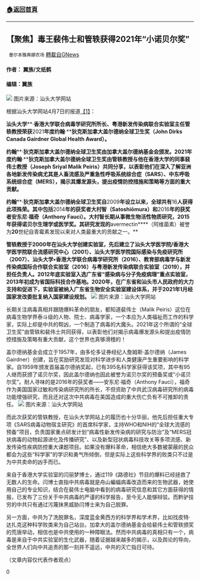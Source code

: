 ###  [:house:返回首頁](https://github.com/ourhimalayas/txt)
---

## 【聚焦】毒王裴伟士和管轶获得2021年“小诺贝尔奖”
` 墨尔本雅典娜农场` [轉載自GNews](https://gnews.org/zh-hans/1091748/)

#### 作者： 翼族/文纸鹤

#### 编辑：翼族
![]()![](https://gnews.org/wp-content/uploads/2021/04/321-1.png)
图片来源：汕头大学网站

根据汕头大学网站4月7日的报道[【1】](https://www.stu.edu.cn/info/1085/7106.htm)：

**汕头大学****·****香港大学联合病毒学研究所所长、粤港新发传染病联合实验室主任管轶教授荣获****2021****年度约翰****‧****狄克斯加拿大盖尔德纳全球卫生奖（****John Dirks Canada Gairdner Global Health Award****）。**

**约翰****‧****狄克斯加拿大盖尔德纳全球卫生奖由加拿大盖尔德纳基金会颁发。****2021****年度约翰****‧****狄克斯加拿大盖尔德纳全球卫生奖由管轶教授与他在香港大学的同事裴伟士教授（****Joseph Sriyal Malik Peiris****）共同分享，以表彰他们在深入了解亚洲各地新发传染病尤其是人畜流感及严重急性呼吸系统综合症（****SARS****）、中东呼吸系统综合症（****MERS****），揭示其爆发源头，提出疫情防控措施和策略等方面的重大贡献。**

**约翰****‧****狄克斯加拿大盖尔德纳全球卫生奖自****2009****年设立以来，全球共有****16****人获得此项殊荣。其中包括****2014****年的获奖者大村智（****Satoshiōmura****）和****2016****年的获奖者安东尼****·****福奇（****Anthony Fauci****）。大村智长期从事微生物活性物质研究，****2015****年获得诺贝尔生理学或医学奖。其研究发现的****avermectin****（阿维菌素）被誉为****20****世纪自青霉素发现以来对人类最重大的贡献之一。**

**管轶教授于2000年在汕头大学创建实验室，先后建立了汕头大学医学院/香港大学医学院联合流感研究中心（2001）、汕头大学医学院国际感染与免疫研究所（2007）、汕头大学•香港大学联合病毒学研究所（2016）、教育部病毒学与新发传染病国际合作联合实验室（2016）与粤港新发传染病联合实验室（2019），并担任负责人。2012年底实验室入选广东省“感染病与分子免疫病理”重点实验室，2013年初成为省国际科技合作基地。2020年，在广东省和汕头市人民政府的大力支持和促进下，实验室被纳入广东省生物安全实验室建设体系，并于2021年1月经国家发改委批复纳入国家建设规划。**
![]()![](https://gnews.org/wp-content/uploads/2021/04/222-1.png)
图片来源：汕头大学网站

长期关注病毒真相并跟随爆料革命的朋友，都知道裴伟士（Malik Peiris）这位在病毒生物学界泰斗级的人物、院士、病毒学家，一个本应为人类福祉而工作的科学家，实际上却是中共的帮凶，一个制造了病毒的大魔头。2021年这个所谓的“全球卫生奖”由管轶和裴伟士共同获得，以表彰他们对揭示病毒爆发源头和提出疫情防控措施及策略有重大贡献，这个世界也真够滑稽的！

盖尔德纳基金会成立于1957年，由多伦多证券经纪人詹姆斯‧盖尔德纳（James Gairdner）创建，旨在奖励研究发现对科学进步和人类健康产生重要影响的科学家。自1959年颁发首届盖尔德纳奖起，已有395名科学家获得该奖项，其中有95人继而获颁了诺贝尔奖，因此盖尔德纳也因此被誉为诺贝尔奖的预备奖或“小诺贝尔奖”。耐人寻味的是2016年的获奖者——安东尼·福奇（Anthony Fauci），福奇作为美国国家过敏和传染病研究所的所长，不但资助了中共武汉病毒研究所的病毒功能增强研究，而且还对这次中共病毒在美国造成的重大伤亡负有不可推卸的责任。
![]()![](https://gnews.org/wp-content/uploads/2021/04/231.png)
图片来源：汕头大学网站

而此次获奖的管轶教授，在汕头大学网站上的履历也十分华丽，他先后担任重大专项《SARS病毒动物宿主研究》的首席科学家，主持WHO和NIH的“全球大流感的预备”项目，负责国家重点研发计划“病毒性新发传染病的研究与防治”及“MERS冠状病毒的动物起源进化及传播研究”、以及新型冠状病毒科技攻关等多项流感、新发传染性疾病防控重大课题项目。如果没有爆料革命，相信绝大多数被蒙蔽的民众都会为这些“科学家”的学识和勇气所倾倒，但是实际上这些科学界的败类只不过是为中共卖命的凶手而已。

来自于香港大学实验室的闫丽梦博士，通过119《路德社》节目的爆料已经拯救了无数人的生命。闫博士直指中共病毒就是舟山蝙蝠病毒改造而来的生物武器，她使用自己的专业知识，结合在裴伟士电脑中看到的病毒研究信息和其它方面获得的情报，已发布了三份关于中共病毒的严谨的科学报告，至今无人能够辩驳。而黔驴技穷的中共只有通过污蔑抹黑威胁闫博士来为自己脱罪。

另一方面，中共为了洗脱罪名，深度蓝金黄西方的科学界和学术界，比如找皮特·达扎克这种科学败类来为自己站台。加拿大的盖尔德纳基金会给裴伟士和管轶颁奖的荒唐举动，相信也是中共使用的一种障眼法。然而中共病毒的真相只有一个，病毒是来自于中共实验室的生化武器，随着证据越来越多的揭示，以及舆论的导向，全世界人们向中共追责的那一刻并不遥远，中共的灭亡指日可待。

（文章内容仅代表作者观点）

0
